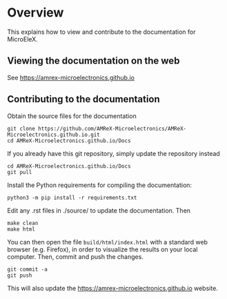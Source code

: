 # Overview

This explains how to view and contribute to the documentation for MicroEleX.

## Viewing the documentation on the web

See https://amrex-microelectronics.github.io

## Contributing to the documentation

Obtain the source files for the documentation
```
git clone https://github.com/AMReX-Microelectronics/AMReX-Microelectronics.github.io.git
cd AMReX-Microelectronics.github.io/Docs
```
If you already have this git repository, simply update the repository instead
```
cd AMReX-Microelectronics.github.io/Docs
git pull
```

Install the Python requirements for compiling the documentation:
```
python3 -m pip install -r requirements.txt
```

Edit any .rst files in ./source/ to update the documentation. Then

```
make clean
make html
```
You can then open the file `build/html/index.html` with a standard web browser (e.g. Firefox), in order to visualize the results on your local computer.
Then, commit and push the changes.
```
git commit -a
git push
```

This will also update the https://amrex-microelectronics.github.io website.
